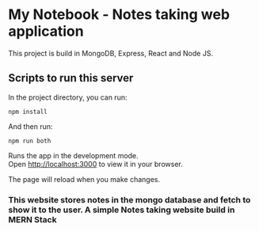 # My Notebook - Notes taking web application

This project is build in MongoDB, Express, React and Node JS.

## Scripts to run this server

In the project directory, you can run:

```console 
npm install
``` 
And then run: 
```console
npm run both
```

Runs the app in the development mode.\
Open [http://localhost:3000](http://localhost:3000) to view it in your browser.

The page will reload when you make changes.

### This website stores notes in the mongo database and fetch to show it to the user. A simple Notes taking website build in MERN Stack